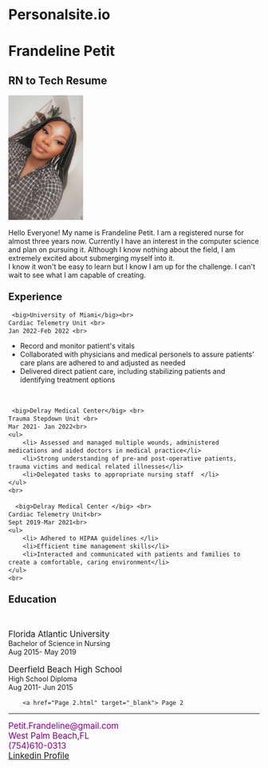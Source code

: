 # Personalsite.io
<!DOCTYPE html>
<html>
<head>
	<meta charset="utf-8">
	<meta name="viewport" content="width=device-width, initial-scale=1">
	<title> Frandeline Petit</title>
</head>
<h1>Frandeline Petit</h1>
<h2>RN to Tech Resume</h2>
<img src="petit.png" width="150" height="250">
<body>
<p>
	Hello Everyone! My name is Frandeline Petit. I am a registered nurse for almost three years now. Currently I have an interest in the computer science and plan on pursuing it. Although I know nothing about the field, I am extremely excited about submerging myself into it. <Br>  I know it won't be easy to learn but I know I am up for the challenge. I can't wait to see what I am capable of creating. 
</p>
<h3> <big>Experience </big></h3>

	 <big>University of Miami</big><br>
	Cardiac Telemetry Unit <br>
	Jan 2022-Feb 2022 <br>
<ul>
	<li> Record and monitor patient's vitals</li>
	<li>Collaborated with physicians and medical personels to assure patients' care plans are adhered to and adjusted as needed</li>
	<li> Delivered direct patient care, including stabilizing patients and identifying treatment options</li>
</ul>
	<br>

	 <big>Delray Medical Center</big> <br>
	Trauma Stepdown Unit <br>
	Mar 2021- Jan 2022<br>
	<ul>
		<li> Assessed and managed multiple wounds, administered medications and aided doctors in medical practice</li>
		<li>Strong understanding of pre-and post-operative patients, trauma victims and medical related illnesses</li>
		<li>Delegated tasks to appropriate nursing staff  </li>
	</ul>
	<br>

	  <big>Delray Medical Center </big> <br>
	Cardiac Telemetry Unit<br>
	Sept 2019-Mar 2021<br>
	<ul>
		<li> Adhered to HIPAA guidelines </li>
		<li>Efficient time management skills</li>
		<li>Interacted and communicated with patients and families to create a comfortable, caring environment</li>
	</ul>
	<br>


</ul>

<h3><big>Education</big></h3><br>

<big>Florida Atlantic University</big><br/>
Bachelor of Science in Nursing<br/>
Aug 2015- May 2019<br/>
<br>
<big>Deerfield Beach High School</big> <br/>
High School Diploma<br/>
Aug 2011- Jun 2015<br/>

		<a href="Page 2.html" target="_blank"> Page 2
<hr>

<p style="color: purple"><big>
	Petit.Frandeline@gmail.com
	<br/>
	West Palm Beach,FL
	<br/>
	(754)610-0313 <br/>
	<a href="http:www.linkedin.com/in/frandeline-petit-567347229"target=_"blank"> Linkedin Profile </a></big>
</p>
</body>
</html>
